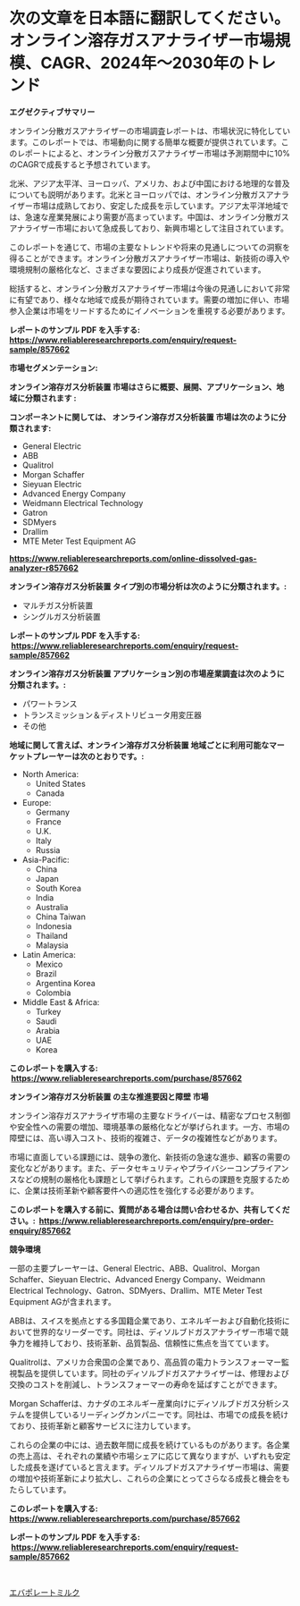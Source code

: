 <p><h1>次の文章を日本語に翻訳してください。オンライン溶存ガスアナライザー市場規模、CAGR、2024年〜2030年のトレンド</h1></p><p><strong>エグゼクティブサマリー</strong></p>
<p><p>オンライン分散ガスアナライザーの市場調査レポートは、市場状況に特化しています。このレポートでは、市場動向に関する簡単な概要が提供されています。このレポートによると、オンライン分散ガスアナライザー市場は予測期間中に10%のCAGRで成長すると予想されています。</p><p>北米、アジア太平洋、ヨーロッパ、アメリカ、および中国における地理的な普及についても説明があります。北米とヨーロッパでは、オンライン分散ガスアナライザー市場は成熟しており、安定した成長を示しています。アジア太平洋地域では、急速な産業発展により需要が高まっています。中国は、オンライン分散ガスアナライザー市場において急成長しており、新興市場として注目されています。</p><p>このレポートを通じて、市場の主要なトレンドや将来の見通しについての洞察を得ることができます。オンライン分散ガスアナライザー市場は、新技術の導入や環境規制の厳格化など、さまざまな要因により成長が促進されています。</p><p>総括すると、オンライン分散ガスアナライザー市場は今後の見通しにおいて非常に有望であり、様々な地域で成長が期待されています。需要の増加に伴い、市場参入企業は市場をリードするためにイノベーションを重視する必要があります。</p></p>
<p><strong>レポートのサンプル PDF を入手する: <a href="https://www.reliableresearchreports.com/enquiry/request-sample/857662">https://www.reliableresearchreports.com/enquiry/request-sample/857662</a></strong></p>
<p><strong>市場セグメンテーション:</strong></p>
<p><strong> オンライン溶存ガス分析装置 市場はさらに概要、展開、アプリケーション、地域に分類されます :</strong></p>
<p><strong>コンポーネントに関しては、 オンライン溶存ガス分析装置 市場は次のように分類されます: &nbsp;</strong></p>
<p><ul><li>General Electric</li><li>ABB</li><li>Qualitrol</li><li>Morgan Schaffer</li><li>Sieyuan Electric</li><li>Advanced Energy Company</li><li>Weidmann Electrical Technology</li><li>Gatron</li><li>SDMyers</li><li>Drallim</li><li>MTE Meter Test Equipment AG</li></ul></p>
<p><strong><a href="https://www.reliableresearchreports.com/online-dissolved-gas-analyzer-r857662">https://www.reliableresearchreports.com/online-dissolved-gas-analyzer-r857662</a></strong></p>
<p><strong> オンライン溶存ガス分析装置 タイプ別の市場分析は次のように分類されます。:</strong></p>
<p><ul><li>マルチガス分析装置</li><li>シングルガス分析装置</li></ul></p>
<p><strong>レポートのサンプル PDF を入手する: &nbsp;<a href="https://www.reliableresearchreports.com/enquiry/request-sample/857662">https://www.reliableresearchreports.com/enquiry/request-sample/857662</a></strong></p>
<p><strong> オンライン溶存ガス分析装置 アプリケーション別の市場産業調査は次のように分類されます。:</strong></p>
<p><ul><li>パワートランス</li><li>トランスミッション＆ディストリビュータ用変圧器</li><li>その他</li></ul></p>
<p><strong>地域に関して言えば、オンライン溶存ガス分析装置 地域ごとに利用可能なマーケットプレーヤーは次のとおりです。:</strong></p>
<p><ul>
    <li>
        North America:
        <ul>
            <li>United States</li>
            <li>Canada</li>
        </ul>
    </li>
    <li>
        Europe:
        <ul>
            <li>Germany</li>
            <li>France</li>
            <li>U.K.</li>
            <li>Italy</li>
            <li>Russia</li>
        </ul>
    </li>
    <li>
        Asia-Pacific:
        <ul>
            <li>China</li>
            <li>Japan</li>
            <li>South Korea</li>
            <li>India</li>
            <li>Australia</li>
            <li>China Taiwan</li>
            <li>Indonesia</li>
            <li>Thailand</li>
            <li>Malaysia</li>
        </ul>
    </li>
    <li>
        Latin America:
        <ul>
            <li>Mexico</li>
            <li>Brazil</li>
            <li>Argentina Korea</li>
            <li>Colombia</li>
        </ul>
    </li>
    <li>
        Middle East & Africa:
        <ul>
            <li>Turkey</li>
            <li>Saudi</li>
            <li>Arabia</li>
            <li>UAE</li>
            <li>Korea</li>
        </ul>
    </li>
    </ul></p>
<p><strong>このレポートを購入する: &nbsp;<a href="https://www.reliableresearchreports.com/purchase/857662">https://www.reliableresearchreports.com/purchase/857662</a></strong></p>
<p><strong>オンライン溶存ガス分析装置 の主な推進要因と障壁 市場</strong></p>
<p><p>オンライン溶存ガスアナライザ市場の主要なドライバーは、精密なプロセス制御や安全性への需要の増加、環境基準の厳格化などが挙げられます。一方、市場の障壁には、高い導入コスト、技術的複雑さ、データの複雑性などがあります。</p><p>市場に直面している課題には、競争の激化、新技術の急速な進歩、顧客の需要の変化などがあります。また、データセキュリティやプライバシーコンプライアンスなどの規制の厳格化も課題として挙げられます。これらの課題を克服するために、企業は技術革新や顧客要件への適応性を強化する必要があります。</p></p>
<p><strong>このレポートを購入する前に、質問がある場合は問い合わせるか、共有してください。:&nbsp; <a href="https://www.reliableresearchreports.com/enquiry/pre-order-enquiry/857662">https://www.reliableresearchreports.com/enquiry/pre-order-enquiry/857662</a></strong></p>
<p><strong>競争環境</strong></p>
<p><p>一部の主要プレーヤーは、General Electric、ABB、Qualitrol、Morgan Schaffer、Sieyuan Electric、Advanced Energy Company、Weidmann Electrical Technology、Gatron、SDMyers、Drallim、MTE Meter Test Equipment AGが含まれます。</p><p>ABBは、スイスを拠点とする多国籍企業であり、エネルギーおよび自動化技術において世界的なリーダーです。同社は、ディソルブドガスアナライザー市場で競争力を維持しており、技術革新、品質製品、信頼性に焦点を当てています。</p><p>Qualitrolは、アメリカ合衆国の企業であり、高品質の電力トランスフォーマー監視製品を提供しています。同社のディソルブドガスアナライザーは、修理および交換のコストを削減し、トランスフォーマーの寿命を延ばすことができます。</p><p>Morgan Schafferは、カナダのエネルギー産業向けにディソルブドガス分析システムを提供しているリーディングカンパニーです。同社は、市場での成長を続けており、技術革新と顧客サービスに注力しています。</p><p>これらの企業の中には、過去数年間に成長を続けているものがあります。各企業の売上高は、それぞれの業績や市場シェアに応じて異なりますが、いずれも安定した成長を遂げていると言えます。ディソルブドガスアナライザー市場は、需要の増加や技術革新により拡大し、これらの企業にとってさらなる成長と機会をもたらしています。</p></p>
<p><strong>このレポートを購入する: &nbsp; <a href="https://www.reliableresearchreports.com/purchase/857662">https://www.reliableresearchreports.com/purchase/857662</a></strong></p>
<p><strong>レポートのサンプル PDF を入手する: &nbsp;<a href="https://www.reliableresearchreports.com/enquiry/request-sample/857662">https://www.reliableresearchreports.com/enquiry/request-sample/857662</a></strong><strong></strong></p>
<p>&nbsp;</p>
<p><p><a href="https://medium.com/@lewisbechtelar1964/2024%E5%B9%B4%E3%81%8B%E3%82%892031%E5%B9%B4%E3%81%BE%E3%81%A7%E3%81%AE%E6%9C%9F%E9%96%93%E3%81%AB%E4%BA%88%E6%B8%AC%E3%81%95%E3%82%8C%E3%82%8B%E8%92%B8%E7%99%BA%E4%B9%B3%E5%B8%82%E5%A0%B4%E3%81%AE%E5%88%86%E6%9E%90%E3%81%8A%E3%82%88%E3%81%B3%E8%A6%8F%E6%A8%A1%E4%BA%88%E6%B8%AC-db0fc703900c">エバポレートミルク</a></p></p>